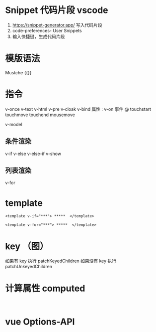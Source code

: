 # Snippet 代码片段 vscode

1.  https://snippet-generator.app/ 写入代码片段
2. code-preferences- User Snippets
3. 输入快捷键，生成代码片段

# 模版语法
Mustche {{}}

# 指令
v-once
v-text
v-html
v-pre 
v-cloak
v-bind 属性 :
v-on 事件  @
    touchstart
    touchmove
    touchend
    mousemove

v-model
## 条件渲染
v-if
v-else
v-else-if
v-show

## 列表渲染
v-for

# template 
```vue 
<template v-if="***"> *****  </template>
```


```vue
<template v-for="***"> *****  </template>
```


# key （图）

如果有 key 执行 patchKeyedChildren
如果没有 key 执行 patchUnkeyedChildren 

# 计算属性 computed
```js
 

```

# vue Options-API
